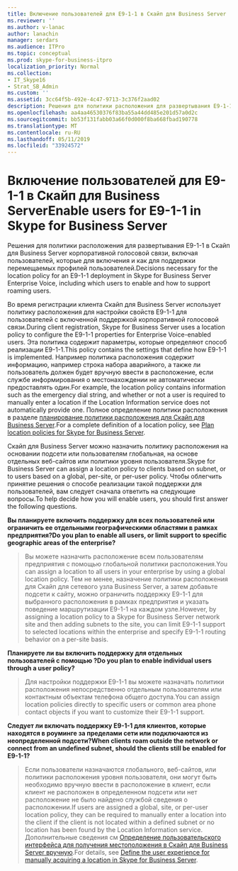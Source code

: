 ```yaml
---
title: Включение пользователей для E9-1-1 в Скайп для Business Server
ms.reviewer: ''
ms.author: v-lanac
author: lanachin
manager: serdars
ms.audience: ITPro
ms.topic: conceptual
ms.prod: skype-for-business-itpro
localization_priority: Normal
ms.collection:
- IT_Skype16
- Strat_SB_Admin
ms.custom: ''
ms.assetid: 3cc64f5b-492e-4c47-9713-3c376f2aad02
description: Решения для политики расположения для развертывания E9-1-1 в Скайп для Business Server корпоративной голосовой связи, включая пользователей, которые для включения и как для поддержки перемещаемых профилей пользователей.
ms.openlocfilehash: aa4aa46530376f83ba55a44dd485e201d57a0d2c
ms.sourcegitcommit: bb53f131fabb03a66f0d000f8ba668fbad190778
ms.translationtype: MT
ms.contentlocale: ru-RU
ms.lasthandoff: 05/11/2019
ms.locfileid: "33924572"
---
```

# <a name="enable-users-for-e9-1-1-in-skype-for-business-server"></a><span data-ttu-id="af370-103">Включение пользователей для E9-1-1 в Скайп для Business Server</span><span class="sxs-lookup"><span data-stu-id="af370-103">Enable users for E9-1-1 in Skype for Business Server</span></span>
 
<span data-ttu-id="af370-104">Решения для политики расположения для развертывания E9-1-1 в Скайп для Business Server корпоративной голосовой связи, включая пользователей, которые для включения и как для поддержки перемещаемых профилей пользователей.</span><span class="sxs-lookup"><span data-stu-id="af370-104">Decisions necessary for the location policy for an E9-1-1 deployment in Skype for Business Server Enterprise Voice, including which users to enable and how to support roaming users.</span></span>
  
<span data-ttu-id="af370-105">Во время регистрации клиента Скайп для Business Server использует политику расположения для настройки свойств E9-1-1 для пользователей с включенной поддержкой корпоративной голосовой связи.</span><span class="sxs-lookup"><span data-stu-id="af370-105">During client registration, Skype for Business Server uses a location policy to configure the E9-1-1 properties for Enterprise Voice-enabled users.</span></span> <span data-ttu-id="af370-106">Эта политика содержит параметры, которые определяют способ реализации E9-1-1.</span><span class="sxs-lookup"><span data-stu-id="af370-106">This policy contains the settings that define how E9-1-1 is implemented.</span></span> <span data-ttu-id="af370-107">Например политика расположения содержит информацию, например строка набора аварийного, а также ли пользователь должен будет вручную ввести в расположение, если службе информирования о местонахождении не автоматически предоставлять один.</span><span class="sxs-lookup"><span data-stu-id="af370-107">For example, the location policy contains information such as the emergency dial string, and whether or not a user is required to manually enter a location if the Location Information service does not automatically provide one.</span></span> <span data-ttu-id="af370-108">Полное определение политики расположения в разделе [планирование политики расположения для Скайп для Business Server](location-policies.md).</span><span class="sxs-lookup"><span data-stu-id="af370-108">For a complete definition of a location policy, see [Plan location policies for Skype for Business Server](location-policies.md).</span></span>
  
<span data-ttu-id="af370-109">Скайп для Business Server можно назначить политику расположения на основании подсети или пользователям глобальная, на основе отдельных веб-сайтов или политики уровня пользователя.</span><span class="sxs-lookup"><span data-stu-id="af370-109">Skype for Business Server can assign a location policy to clients based on subnet, or to users based on a global, per-site, or per-user policy.</span></span> <span data-ttu-id="af370-110">Чтобы облегчить принятие решения о способе реализации такой поддержки для пользователей, вам следует сначала ответить на следующие вопросы.</span><span class="sxs-lookup"><span data-stu-id="af370-110">To help decide how you will enable users, you should first answer the following questions.</span></span>
  
 <span data-ttu-id="af370-111">**Вы планируете включить поддержку для всех пользователей или ограничить ее отдельными географическими областями в рамках предприятия?**</span><span class="sxs-lookup"><span data-stu-id="af370-111">**Do you plan to enable all users, or limit support to specific geographic areas of the enterprise?**</span></span>
  
> <span data-ttu-id="af370-112">Вы можете назначить расположение всем пользователям предприятия с помощью глобальной политики расположения.</span><span class="sxs-lookup"><span data-stu-id="af370-112">You can assign a location to all users in your enterprise by using a global location policy.</span></span> <span data-ttu-id="af370-113">Тем не менее, назначение политики расположения для Скайп для сетевого узла Business Server, а затем добавьте подсети к сайту, можно ограничить поддержку E9-1-1 для выбранного расположения в рамках предприятия и указать поведение маршрутизации E9-1-1 на каждом узле.</span><span class="sxs-lookup"><span data-stu-id="af370-113">However, by assigning a location policy to a Skype for Business Server network site and then adding subnets to the site, you can limit E9-1-1 support to selected locations within the enterprise and specify E9-1-1 routing behavior on a per-site basis.</span></span> 
    
 <span data-ttu-id="af370-114">**Планируете ли вы включить поддержку для отдельных пользователей с помощью ?**</span><span class="sxs-lookup"><span data-stu-id="af370-114">**Do you plan to enable individual users through a user policy?**</span></span>
  
> <span data-ttu-id="af370-115">Для настройки поддержки E9-1-1 вы можете назначать политики расположения непосредственно отдельным пользователям или контактным объектам телефона общего доступа.</span><span class="sxs-lookup"><span data-stu-id="af370-115">You can assign location policies directly to specific users or common area phone contact objects if you want to customize their E9-1-1 support.</span></span>
    
 <span data-ttu-id="af370-116">**Следует ли включать поддержку E9-1-1 для клиентов, которые находятся в роуминге за пределами сети или подключаются из неопределенной подсети?**</span><span class="sxs-lookup"><span data-stu-id="af370-116">**When clients roam outside the network or connect from an undefined subnet, should the clients still be enabled for E9-1-1?**</span></span>
  
> <span data-ttu-id="af370-117">Если пользователи назначаются глобального, веб-сайтов, или политики расположения уровня пользователя, они могут быть необходимо вручную ввести в расположение в клиент, если клиент не расположен в определенном подсети или нет расположение не было найдено службой сведения о расположении.</span><span class="sxs-lookup"><span data-stu-id="af370-117">If users are assigned a global, site, or per-user location policy, they can be required to manually enter a location into the client if the client is not located within a defined subnet or no location has been found by the Location Information service.</span></span> <span data-ttu-id="af370-118">Дополнительные сведения см [Определение пользовательского интерфейса для получения местоположения в Скайп для Business Server вручную](manually-acquiring-a-location.md).</span><span class="sxs-lookup"><span data-stu-id="af370-118">For details, see [Define the user experience for manually acquiring a location in Skype for Business Server](manually-acquiring-a-location.md).</span></span>
    

